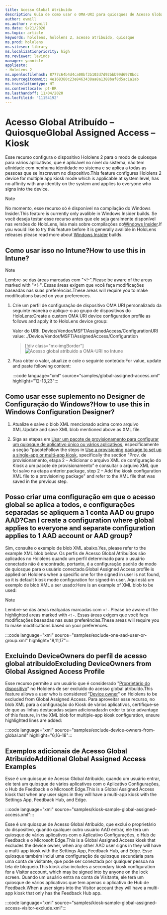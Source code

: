 ```yaml
---
title: Acesso Global Atribuído
description: Guia de como usar o OMA-URI para quiosques de Acesso Global Atribuído
author: evmill
ms.author: v-evmill
ms.date: 9/21/2020
ms.topic: article
keywords: hololens, hololens 2, acesso atribuído, quiosque
ms.prod: hololens
ms.sitesec: library
ms.localizationpriority: high
ms.reviewer: lavinds
manager: yannisle
appliesto:
- HoloLens 2
ms.openlocfilehash: 8777c64b4d4ca08bf3b103d7d92bbb99d6978bdc
ms.sourcegitcommit: 4e168380c23e8463438aa8a1388baf8d5ac1a1ab
ms.translationtype: HT
ms.contentlocale: pt-BR
ms.lasthandoff: 11/04/2020
ms.locfileid: "11154192"
---
```

# <span data-ttu-id="526b3-104">Acesso Global Atribuído – Quiosque</span><span class="sxs-lookup"><span data-stu-id="526b3-104">Global Assigned Access – Kiosk</span></span>

<span data-ttu-id="526b3-105">Esse recurso configura o dispositivo Hololens 2 para o modo de quiosque para vários aplicativos, que é aplicável no nível do sistema, não tem afinidade com nenhuma identidade no sistema e se aplica a todas as pessoas que se inscrevem no dispositivo.</span><span class="sxs-lookup"><span data-stu-id="526b3-105">This feature configures Hololens 2 device for multiple app kiosk mode which is applicable at system level, has no affinity with any identity on the system and applies to everyone who signs into the device.</span></span> 

> [!NOTE]
> <span data-ttu-id="526b3-106">No momento, esse recurso só é disponível na compilação do Windows Insider.</span><span class="sxs-lookup"><span data-stu-id="526b3-106">This feature is currently only avalible in Windows Insider builds.</span></span> <span data-ttu-id="526b3-107">Se você deseja testar esse recurso antes que ele seja geralmente disponível nas versões do HoloLens, leia mais sobre compilações do[Windows Insider](hololens-insider.md).</span><span class="sxs-lookup"><span data-stu-id="526b3-107">If you would like to try this feature before it is generally avalible in HoloLens releases please read more about [Windows Insider](hololens-insider.md) builds.</span></span>
 
## <span data-ttu-id="526b3-108">Como usar isso no Intune?</span><span class="sxs-lookup"><span data-stu-id="526b3-108">How to use this in Intune?</span></span> 

> [!NOTE]
> <span data-ttu-id="526b3-109">Lembre-se das áreas marcadas com "<!-".</span><span class="sxs-lookup"><span data-stu-id="526b3-109">Please be aware of the areas marked with "<!-".</span></span> <span data-ttu-id="526b3-110">Essas áreas exigem que você faça modificações baseadas nas suas preferências.</span><span class="sxs-lookup"><span data-stu-id="526b3-110">These areas will require you to make modifications based on your preferences.</span></span> 

1.  <span data-ttu-id="526b3-111">Crie um perfil de configuração de dispositivo OMA URI personalizado da seguinte maneira e aplique-o ao grupo de dispositivos do HoloLens:</span><span class="sxs-lookup"><span data-stu-id="526b3-111">Create a custom OMA URI device configuration profile as follows and apply it to HoloLens device group:</span></span> 

    <span data-ttu-id="526b3-112">Valor do URI:. Device/Vendor/MSFT/AssignedAccess/Configuration</span><span class="sxs-lookup"><span data-stu-id="526b3-112">URI value: ./Device/Vendor/MSFT/AssignedAccess/Configuration</span></span>
   
    > [!div class="mx-imgBorder"]
    > ![Acesso global atribuído a OMA-URI no Intune](images/global-assigned-access-omauri.png)

2.  <span data-ttu-id="526b3-114">Para obter o valor, atualize e cole o seguinte conteúdo:</span><span class="sxs-lookup"><span data-stu-id="526b3-114">For value, update and paste following content:</span></span> 

    :::code language="xml" source="samples/global-assigned-access.xml" highlight="12-13,23":::

## <span data-ttu-id="526b3-115">Como usar esse suplemento no Designer de Configuração do Windows?</span><span class="sxs-lookup"><span data-stu-id="526b3-115">How to use this in Windows Configuration Designer?</span></span> 
 
1.  <span data-ttu-id="526b3-116">Atualize e salve o blob XML mencionado acima como arquivo XML.</span><span class="sxs-lookup"><span data-stu-id="526b3-116">Update and save XML blob mentioned above as XML file.</span></span> 

2.  <span data-ttu-id="526b3-117">Siga as etapas em [Usar um pacote de provisionamento para configurar um quiosque de aplicativo único ou vários aplicativos](https://docs.microsoft.com/hololens/hololens-kiosk#use-a-provisioning-package-to-set-up-a-single-app-or-multi-app-kiosk), especificamente a seção “pacote</span><span class="sxs-lookup"><span data-stu-id="526b3-117">Follow the steps in [Use a provisioning package to set up a single-app or multi-app kiosk](https://docs.microsoft.com/hololens/hololens-kiosk#use-a-provisioning-package-to-set-up-a-single-app-or-multi-app-kiosk), specifically the section "Prov.</span></span> <span data-ttu-id="526b3-118">de provisionamento, etapa 2 – Adicionar o arquivo XML de configuração do Kiosk a um pacote de provisionamento” e consultar o arquivo XML que foi salvo na etapa anterior.</span><span class="sxs-lookup"><span data-stu-id="526b3-118">package, step 2 – Add the kiosk configuration XML file to a provisioning package" and refer to the XML file that was saved in the previous step.</span></span> 

## <span data-ttu-id="526b3-119">Posso criar uma configuração em que o acesso global se aplica a todos, e configurações separadas se apliquem a 1 conta AAD ou grupo AAD?</span><span class="sxs-lookup"><span data-stu-id="526b3-119">Can I create a configuration where global applies to everyone and separate configuration applies to 1 AAD account or AAD group?</span></span> 

<span data-ttu-id="526b3-120">Sim, consulte o exemplo de blob XML abaixo.</span><span class="sxs-lookup"><span data-stu-id="526b3-120">Yes, please refer to the example XML blob below.</span></span> <span data-ttu-id="526b3-121">Os perfis de Acesso Global Atribuídos são aplicados no Hololens quando um perfil determinado para o usuário conectado não é encontrado, portanto, é a configuração padrão de modo de quiosque para o usuário conectado.</span><span class="sxs-lookup"><span data-stu-id="526b3-121">Global Assigned Access profile is applied on Hololens when a specific one for the signed in user is not found, so it is default kiosk mode configuration for signed-in user.</span></span> <span data-ttu-id="526b3-122">Aqui está um exemplo de blob XML a ser usado:</span><span class="sxs-lookup"><span data-stu-id="526b3-122">Here is an example of XML blob to be used:</span></span> 

> [!NOTE]
> <span data-ttu-id="526b3-123">Lembre-se das áreas realçadas marcadas com `<!-`.</span><span class="sxs-lookup"><span data-stu-id="526b3-123">Please be aware of the highlighted areas marked with `<!-`.</span></span> <span data-ttu-id="526b3-124">Essas áreas exigem que você faça modificações baseadas nas suas preferências.</span><span class="sxs-lookup"><span data-stu-id="526b3-124">These areas will require you to make modifications based on your preferences.</span></span> 

 :::code language="xml" source="samples/exclude-one-aad-user-or-group.xml" highlight="8,11,17":::

## <span data-ttu-id="526b3-125">Excluindo DeviceOwners do perfil de acesso global atribuído</span><span class="sxs-lookup"><span data-stu-id="526b3-125">Excluding DeviceOwners from Global Assigned Access Profile</span></span>

<span data-ttu-id="526b3-126">Esse recurso permite a um usuário que é considerado "[Proprietário do dispositivo](security-adminless-os.md)" no Hololens de ser excluído do acesso global atribuído.</span><span class="sxs-lookup"><span data-stu-id="526b3-126">This feature allows a user who is considered “[Device owner](security-adminless-os.md)" on Hololens to be excluded from Global Assigned Access.</span></span> <span data-ttu-id="526b3-127">Para aproveitar esse recurso, no blob XML para a configuração do Kiosk de vários aplicativos, certifique-se de que as linhas destacadas sejam adicionadas:</span><span class="sxs-lookup"><span data-stu-id="526b3-127">In order to take advantage of this feature, in the XML blob for multiple-app kiosk configuration, ensure highlighted lines are added:</span></span> 

 :::code language="xml" source="samples/exclude-device-owners-from-global.xml" highlight="6,16-18":::
 
## <span data-ttu-id="526b3-128">Exemplos adicionais de Acesso Global Atribuído</span><span class="sxs-lookup"><span data-stu-id="526b3-128">Additional Global Assigned Access Examples</span></span>

<span data-ttu-id="526b3-129">Esse é um quiosque de Acesso Global Atribuído, quando um usuário entrar, ele terá um quiosque de vários aplicativos com o Aplicativo Configurações, o Hub de Feedback e o Microsoft Edge.</span><span class="sxs-lookup"><span data-stu-id="526b3-129">This is a Global Assigned Access kiosk that when any user signs in they will have a multi-app kiosk with the Settings App, Feedback Hub, and Edge.</span></span>

:::code language="xml" source="samples/kiosk-sample-global-assigned-access.xml":::

<span data-ttu-id="526b3-130">Esse é um quiosque de Acesso Global Atribuído, que exclui o proprietário do dispositivo, quando qualquer outro usuário AAD entrar, ele terá um quiosque de vários aplicativos com o Aplicativo Configurações, o Hub de Feedback e o Microsoft Edge.</span><span class="sxs-lookup"><span data-stu-id="526b3-130">This is a Global Assigned Access kiosk that excludes the device owner, when any other AAD user signs in they will have a multi-app kiosk with the Settings App, Feedback Hub, and Edge.</span></span> <span data-ttu-id="526b3-131">Esse quiosque também inclui uma configuração de quiosque secundária para uma conta de visitante, que pode ser conectada por qualquer pessoa na tela de bloqueio.</span><span class="sxs-lookup"><span data-stu-id="526b3-131">This kiosk also includes a secondary kiosk configuration for a Visitor account, which may be signed into by anyone on the lock screen.</span></span> <span data-ttu-id="526b3-132">Quando um usuário entra na conta de Visitante, ele terá um quiosque de vários aplicativos que tem apenas o aplicativo de Hub de Feedback.</span><span class="sxs-lookup"><span data-stu-id="526b3-132">When a user signs into the Visitor account they will have a multi-app kiosk that only has the Feedback Hub app.</span></span>

:::code language="xml" source="samples/kiosk-sample-global-assigned-access-visitor-exclude.xml":::


